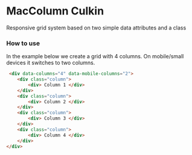 <h1>MacColumn Culkin</h1>
<p>Responsive grid system based on two simple data attributes and a class</p>


<h3>How to use</h3>
<p>In the example below we create a grid with 4 columns. On mobile/small devices it switches to two columns.</p>



```html
 <div data-columns="4" data-mobile-columns="2">
	<div class="column">
		<div> Column 1 </div>
	</div>
	<div class="column">
		<div> Column 2 </div>
	</div>
	<div class="column">
		<div> Column 3 </div>
	</div>
	<div class="column">
		<div> Column 4 </div>
	</div>
</div>
```

